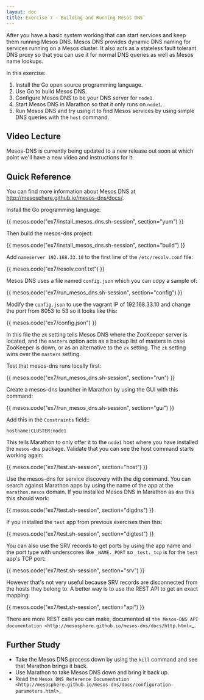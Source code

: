 ```yaml
---
layout: doc
title: Exercise 7 – Building and Running Mesos DNS
---
```


After you have a basic system working that can start services and keep them running Mesos DNS. Mesos DNS provides dynamic DNS naming for services running on a
Mesos cluster.  It also acts as a stateless fault tolerant DNS proxy so that you can
use it for normal DNS queries as well as Mesos name lookups.

In this exercise:

1. Install the Go open source programming language.
2. Use Go to build Mesos DNS.
3. Configure Mesos DNS to be your DNS server for ``node1``.
4. Start Mesos DNS in Marathon so that it only runs on ``node1``.
5. Run Mesos DNS and try using it to find Mesos services by using simple DNS queries with the ``host`` command.


Video Lecture
-------------

Mesos-DNS is currently being updated to a new release out soon at which point we'll have a new video and instructions for it.


Quick Reference
---------------

You can find more information about Mesos DNS at http://mesosphere.github.io/mesos-dns/docs/.

Install the Go programming language:

{{ mesos.code("ex7/install_mesos_dns.sh-session", section="yum") }}

Then build the mesos-dns project:

{{ mesos.code("ex7/install_mesos_dns.sh-session", section="build") }}

Add ``nameserver 192.168.33.10`` to the first line of the ``/etc/resolv.conf`` file:

{{ mesos.code("ex7/resolv.conf.txt") }}

Mesos DNS uses a file named ``config.json`` which you can copy a sample of:

{{ mesos.code("ex7/run_mesos_dns.sh-session", section="config") }}

Modify the ``config.json`` to use the vagrant IP of 192.168.33.10 and change the port from 8053 to 53 so it looks like this:

{{ mesos.code("ex7/config.json") }}

In this file the ``zk`` setting tells Mesos DNS where the ZooKeeper server is located, and the ``masters`` option acts as a backup list of masters in case ZooKeeper is down, or as an alternative to the ``zk`` setting.  The ``zk`` setting wins over the ``masters`` setting.

Test that mesos-dns runs locally first:

{{ mesos.code("ex7/run_mesos_dns.sh-session", section="run") }}

Create a mesos-dns launcher in Marathon by using the GUI with this command:

{{ mesos.code("ex7/run_mesos_dns.sh-session", section="gui") }}

Add this in the ``Constraints`` field::

    hostname:CLUSTER:node1

This tells Marathon to only offer it to the ``node1`` host where you have installed the ``mesos-dns`` package.
Validate that you can see the host command starts working again:

{{ mesos.code("ex7/test.sh-session", section="host") }}

Use the mesos-dns for service discovery with the dig command.  You can search against Marathon apps by using the name of the app at the ``marathon.mesos`` domain.  If you installed Mesos DNS in Marathon as ``dns`` this this should work:

{{ mesos.code("ex7/test.sh-session", section="digdns") }}

If you installed the ``test`` app from previous exercises then this:

{{ mesos.code("ex7/test.sh-session", section="digtest") }}

You can also use the SRV records to get ports by using the app name and the port type with underscores like ``_NAME._PORT`` so ``_test._tcp`` is for the ``test`` app's TCP port:

{{ mesos.code("ex7/test.sh-session", section="srv") }}

However that's not very useful because SRV records are disconnected from the hosts they belong to.  A better way is to use the REST API to get an exact mapping:

{{ mesos.code("ex7/test.sh-session", section="api") }}

There are more REST calls you can make, documented at `the Mesos-DNS API documentation <http://mesosphere.github.io/mesos-dns/docs/http.html>`_.

Further Study
-------------

* Take the Mesos DNS process down by using the ``kill`` command and see that Marathon brings it back.
* Use Marathon to take Mesos DNS down and bring it back up.
* Read the `Mesos DNS Reference Documentation <http://mesosphere.github.io/mesos-dns/docs/configuration-parameters.html>`_



